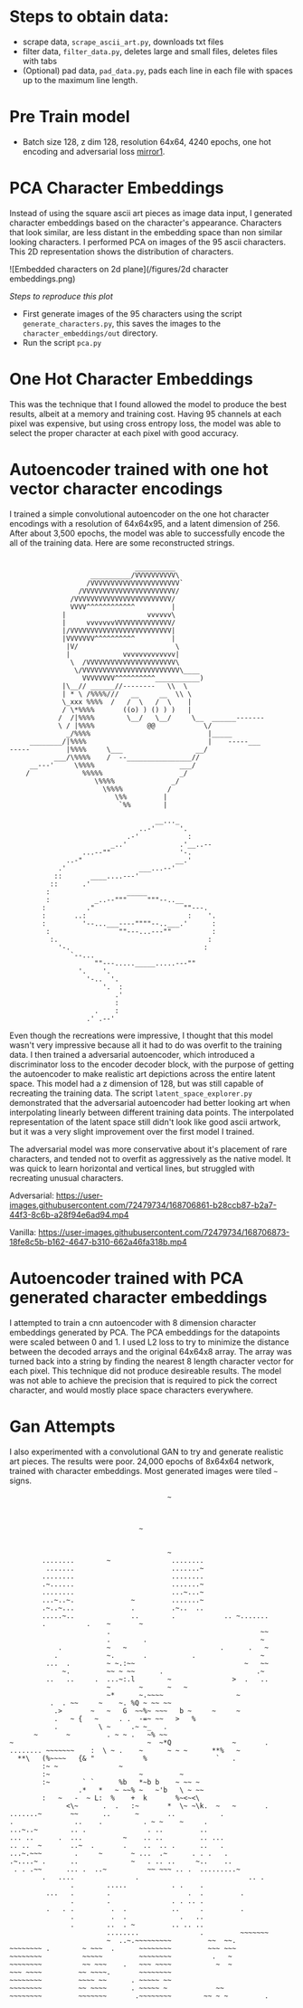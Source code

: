 # Steps to obtain data:
* scrape data, `scrape_ascii_art.py`, downloads txt files
* filter data, `filter_data.py`, deletes large and small files, deletes files with tabs
* (Optional) pad data, `pad_data.py`, pads each line in each file with spaces up to the maximum line length.

# Pre Train model
* Batch size 128, z dim 128, resolution 64x64, 4240 epochs, one hot encoding and adversarial loss [mirror1](https://adamcolton.info/publicfiles/adversarial_autoenc.tar.gz).


# PCA Character Embeddings
Instead of using the square ascii art pieces as image data input, I generated character embeddings based on the character's appearance. Characters that look similar, are less distant in the embedding space than non similar looking characters. I performed PCA on images of the 95 ascii characters. This 2D representation shows the distribution of characters.

![Embedded characters on 2d plane](/figures/2d character embeddings.png)

*Steps to reproduce this plot*
* First generate images of the 95 characters using the script `generate_characters.py`, this saves the images to the `character_embeddings/out` directory.
* Run the script `pca.py`

# One Hot Character Embeddings
This was the technique that I found allowed the model to produce the best results, albeit at a memory and training cost. Having 95 channels at each pixel was expensive, but using cross entropy loss, the model was able to select the proper character at each pixel with good accuracy.

# Autoencoder trained with one hot vector character encodings
I trained a simple convolutional autoencoder on the one hot character encodings with a resolution of 64x64x95, and a latent dimension of 256. After about 3,500 epochs, the model was able to successfully encode the all of the training data. Here are some reconstructed strings. 

```

                               __________
                    __________/VVVVVVVVVV\
                   /VVVVVVVVVVVVVVVVVVVVVV`
                 /VVVVVVVVVVVVVVVVVVVVVVV/
               /VVVVVVVVVVVVVVVVVVVVVVVV/
               VVVV^^^^^^^^^^^^         |
             |                    vvvvvv\
             |     vvvvvvvVVVVVVVVVVVVVV/
             |/VVVVVVVVVVVVVVVVVVVVVVVVV|
             |VVVVVVV^^^^^^^^^^         |
              |V/                        \
              |             vvvvvvvvvvvvv|
               \  /VVVVVVVVVVVVVVVVVVVVVV\
                \/VVVVVVVVVVVVVVVVVVVVVVVV\____
                  VVVVVVVV^^^^^^^^^^___________)
             |\__// ______//--------   \\  \
             | * \ /%%%%///   __     __  \\ \
             \_xxx %%%%  /   /  \   /  \    |
             / \*%%%%       ((o) ) () ) )   |
            /  /|%%%%        \__/   \__/     \__  ______-------
            \ / |%%%%             @@            \/
              _/%%%%                             |_____
     ________/|%%%%                              |    -----___
-----         |%%%%     \___                  __/
           ___/\%%%%    /  --________________//
     __---'     \%%%%                     ___/
    /             %%%%%                   _/
                     \%%%%              _/
                       \%%%%           /
                          \%%         |
                           `%%        |
```

```
                                    __..._
                                ..-'      '.
                             .-'            :
                         _..'             .'__..--
                  ...--""                 '-.
              ..-"                       __.'
            .'                  ___...--'
           ::       ____....---'
          ::      .'
         :                   _____
         :           _..--"""     """--..__
        :          ."                      ""---.
        :       ..:                         :    '.
        :         '--...___----""""--..___.'      :
         :                 ""---...---""          :
          :.                                     :
            '-.                                 :
               `--...
                     ""---....._____.....---""
                 '.    '.
                   '-..  '.
                       '.  :
                          .'
                          :
                     .    :
                   .' .--'

```

Even though the recreations were impressive, I thought that this model wasn't very impressive because all it had to do was overfit to the training data. I then trained a adversarial autoencoder, which introduced a discriminator loss to the encoder decoder block, with the purpose of getting the autoencoder to make realistic art depictions across the entire latent space. This model had a z dimension of 128, but was still capable of recreating the training data. The script `latent_space_explorer.py` demonstrated that the adversarial autoencoder had better looking art when interpolating linearly between different training data points. The interpolated representation of the latent space still didn't look like good ascii artwork, but it was a very slight improvement over the first model I trained.

The adversarial model was more conservative about it's placement of rare characters, and tended not to overfit as aggressively as the native model. It was quick to learn horizontal and vertical lines, but struggled with recreating unusual characters.


Adversarial:
https://user-images.githubusercontent.com/72479734/168706861-b28ccb87-b2a7-44f3-8c6b-a28f94e6ad94.mp4


Vanilla:
https://user-images.githubusercontent.com/72479734/168706873-18fe8c5b-b162-4647-b310-662a46fa318b.mp4



# Autoencoder trained with PCA generated character embeddings

I attempted to train a cnn autoencoder with 8 dimension character embeddings generated by PCA. The PCA embeddings for the datapoints were scaled between 0 and 1. I used L2 loss to try to minimize the distance between the decoded arrays and the original 64x64x8 array. The array was turned back into a string by finding the nearest 8 length character vector for each pixel. This technique did not produce desireable results. The model was not able to achieve the precision that is required to pick the correct character, and would mostly place space characters everywhere.

# Gan Attempts

I also experimented with a convolutional GAN to try and generate realistic art pieces. The results were poor. 24,000 epochs of 8x64x64 network, trained with character embeddings. Most generated images were tiled `~` signs.

```
                                       ~                        
                                                                
                                                                
                                                                
                                ~                               
                                                                
                                                                
                                       ~                        
        ........        ~               ........                
         .......                        .......~                
        ........                        ........                
        .~......                        .......~                
        ........                        ...~...~                
        ...~..~.              ~         .......~                
        .~..~...              .         .~..  ..                
        .....~..              ..        .            .. ~.......
        .          .    ~       ~                               
                        .                                     ~~
                        .        .                            ~ 
            .           ~   ~                       .      .   ~
           .            ~.       .           .                ~ 
         ...  .         ~ ~.:~~                           ~   ~~
             ~.         ~~ ~ ~~      .                       .~ 
         ..   ..     .  ...~:.l        ~               >  .   ..
                        ~       ~      ~   ~                    
                        ~*      ~.~~~~                  ~       
          .  . ~~     ~    ~. %Q ~ ~~ ~~                        
           .>       ~   ~   G  ~~%~ ~~~   b ~     ~     ~       
           .   ~ {   ~     . .  -=~ ~~   >   %                  
           .          \ ~     .~ ~_   .                         
      ~       ~         . ~ ~ .   ~% ~~                         
~                                 ~  ~*Q               ~       .
........ ~~~~~~~    :  \ ~ .    ~      ~ ~ ~      **%   ~       
  **\   (%~~~~   {& "            %                 `   .        
        :~ ~               ~                                    
        :~                      ~         ~                     
        :~        ` `      %b   *~b b    ~ ~~ ~                 
                 .*   *   ~ ~~% ~   ~'b   \ ~ ~~                
        :   ~   -  ~ L:  %    +  k       %~<~<\                 
              <\~      .  .   :~       *  \~ ~\k.  ~   ~       .
.......~       ~~      ..      ~       ..           .           
.               ..    .          . ~ ~    ~     .               
...~..~        .. .               . ..         ..               
... ..      .  ...          ~    .. ..         .. ...           
.. ..  ~       ..~  .       .    ..  .. .      ..   .           
...~.~~~        .     ~       ~ ...  .~      . . .   .          
.~....~ .      ..             ~   . .. ..     ~..    ..         
 . . .~~      ... .  ..~          ~~ ~~~ .. .  .........~       
        .   ....               .                           .. . 
               .        .....           . .    .                
         ...   .        .                   .  .         .      
               .        .               . . .. .                
         .   . .         .  .           ..     .         .      
               .         .  .             .   ..                
               .        ..  . ~         .. .. ..                
                        ........               .         ~~~~~~~
                        ~  ..~.~~~~~~~~~         ~~  ~~.        
~~~~~~~~ .        ~ ~~~  .      ~~~~~~~~         ~~~ ~~~        
~~~~~~~~          ~~~~~         ~~~~~~~~          .   ~         
~~~~~~~~          ~~ ~~~    .   ~~~ ~~~~           ~  ~         
~~~ ~~~~         ~~ ~~~~.       ~~~~~~~~                        
~~~~~~~~         ~~~~ ~~      . ~~~~~ ~~                        
~~~~~~~~         ~~ ~~~~      . ~~~~~ ~            ~~           
~~~~~~~~         ~~~~~~~       .~~~~~~~~        ~~ ~ ~         .
```
